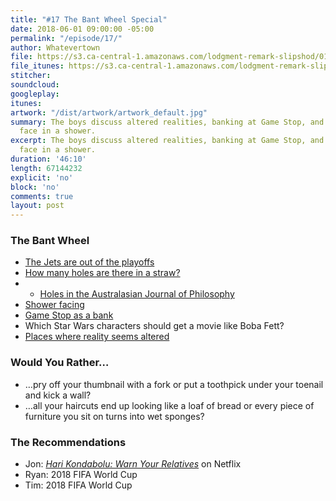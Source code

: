 ```yaml
---
title: "#17 The Bant Wheel Special"
date: 2018-06-01 09:00:00 -05:00
permalink: "/episode/17/"
author: Whatevertown
file: https://s3.ca-central-1.amazonaws.com/lodgment-remark-slipshod/017.mp3
file_itunes: https://s3.ca-central-1.amazonaws.com/lodgment-remark-slipshod/017.m4a
stitcher: 
soundcloud: 
googleplay: 
itunes: 
artwork: "/dist/artwork/artwork_default.jpg"
summary: The boys discuss altered realities, banking at Game Stop, and which way to
  face in a shower.
excerpt: The boys discuss altered realities, banking at Game Stop, and which way to
  face in a shower.
duration: '46:10'
length: 67144232
explicit: 'no'
block: 'no'
comments: true
layout: post
---
```


### The Bant Wheel
- [The Jets are out of the playoffs](https://gfycat.com/gifs/detail/medicalgratefulgaur)
- [How many holes are there in a straw?](https://twitter.com/AirlaSophia/status/999798167955701761)
- - [Holes in the Australasian Journal of Philosophy](http://home.sandiego.edu/~baber/metaphysics/readings/Lewis&Lewis.Holes.pdf)
- [Shower facing](https://twitter.com/elongreen/status/992568090025218051)
- [Game Stop as a bank](http://bonus.kottke.org/post/79986249160/the-first-national-bank-of-gamestop)
- Which Star Wars characters should get a movie like Boba Fett?
- [Places where reality seems altered](https://twitter.com/naturallie/status/998411124449169408)

### Would You Rather…
- …pry off your thumbnail with a fork or put a toothpick under your toenail and kick a wall?
- …all your haircuts end up looking like a loaf of bread or every piece of furniture you sit on turns into wet sponges?

### The Recommendations
- Jon: *[Hari Kondabolu: Warn Your Relatives](https://www.youtube.com/watch?v=R4pckD4HyY0)* on Netflix
- Ryan: 2018 FIFA World Cup
- Tim: 2018 FIFA World Cup
